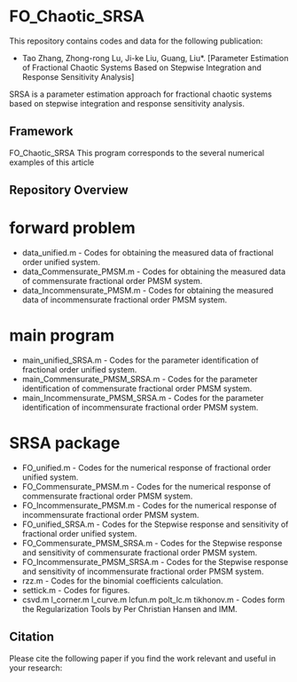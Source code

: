 # FO_Chaotic_SRSA

This repository contains codes and data for the following publication:
* Tao Zhang, Zhong-rong Lu, Ji-ke Liu, Guang, Liu*. [Parameter Estimation of Fractional Chaotic Systems Based on Stepwise Integration and Response Sensitivity Analysis]

SRSA is a parameter estimation approach for fractional chaotic systems based on stepwise integration and response sensitivity analysis. 

## Framework
FO_Chaotic_SRSA
This program corresponds to the several numerical examples of this article

## Repository Overview
 # forward problem
  * data_unified.m - Codes for obtaining the measured data of fractional order unified system.
  * data_Commensurate_PMSM.m - Codes for obtaining the measured data of commensurate fractional order PMSM system.
  * data_Incommensurate_PMSM.m - Codes for obtaining the measured data of incommensurate fractional order PMSM system.
 # main program
  * main_unified_SRSA.m - Codes for the parameter identification of fractional order unified system.
  * main_Commensurate_PMSM_SRSA.m - Codes for the parameter identification of commensurate fractional order PMSM system.
  * main_Incommensurate_PMSM_SRSA.m - Codes for the parameter identification of incommensurate fractional order PMSM system.
 # SRSA package
  * FO_unified.m - Codes for the numerical response of fractional order unified system.
  * FO_Commensurate_PMSM.m - Codes for the numerical response of commensurate fractional order PMSM system.
  * FO_Incommensurate_PMSM.m - Codes for the numerical response of incommensurate fractional order PMSM system.
  * FO_unified_SRSA.m - Codes for the Stepwise response and sensitivity of fractional order unified system.
  * FO_Commensurate_PMSM_SRSA.m - Codes for the Stepwise response and sensitivity of commensurate fractional order PMSM system.
  * FO_Incommensurate_PMSM_SRSA.m - Codes for the Stepwise response and sensitivity of incommensurate fractional order PMSM system.
  * rzz.m - Codes for the binomial coefficients calculation.
  * settick.m - Codes for figures.
  * csvd.m  l_corner.m  l_curve.m  lcfun.m  polt_lc.m  tikhonov.m  - Codes form the Regularization Tools by Per Christian Hansen and IMM.
  
  
## Citation
Please cite the following paper if you find the work relevant and useful in your research:
